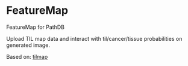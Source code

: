 # FeatureMap

FeatureMap for PathDB

Upload TIL map data and interact with til/cancer/tissue probabilities on generated image.


Based on: <a href="https://mathbiol.github.io/tilmap/" target="blank">tilmap</a>
